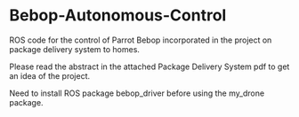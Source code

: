 # Bebop-Autonomous-Control
ROS code for the control of Parrot Bebop incorporated in the project on package delivery system to homes.

Please read the abstract in the attached Package Delivery System pdf to get an idea of the project.

Need to install ROS package bebop_driver before using the my_drone package. 
